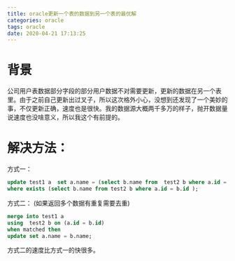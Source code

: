 ```yaml
---
title: oracle更新一个表的数据到另一个表的最优解
categories: oracle
tags: oracle
date: 2020-04-21 17:13:25
---
```


# 背景

公司用户表数据部分字段的部分用户数据不对需要更新，更新的数据在另一个表里。由于之前自己更新出过叉子，所以这次格外小心，没想到还发现了一个美妙的事，不仅更新正确，速度也是很快。我的数据源大概两千多万的样子，抛开数据量说速度也没啥意义，所以我这个有前提的。

# 解决方法：

方式一： 

```sql
update test1 a  set a.name = (select b.name from  test2 b where a.id = b.id )
where exists (select b.name from test2 b where a.id = b.id );
```

方式二： (如果返回多个数据有重复需要去重)

```sql
merge into test1 a
using  test2 b on (a.id = b.id)
when matched then 
update set a.name = b.name;
```

方式二的速度比方式一的快很多。
